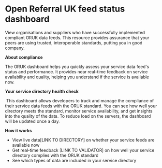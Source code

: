 # Open Referral UK feed status dashboard

View organisations and suppliers who have successfully implemented compliant ORUK data feeds. This resource provides assurance that your peers are using trusted, interoperable standards, putting you in good company.

**About compliance**

The ORUK dashboard helps you quickly assess your service data feed's status and performance. It provides near real-time feedback on service availability and quality, helping you understand if the service is available now.

**Your service directory health check**

 This dashboard allows developers to track and manage the compliance of their service data feeds with the ORUK standard. You can see how well your directory meets the standard, monitor service availability, and get insights into the quality of the data. To reduce load on the servers, the dashboard will be updated once a day. 

**How it works**

* View live data[LINK TO DIRECTORY] on whether your service feeds are available now
* Get real-time feedback [LINK TO VALIDATOR] on how well your service directory complies with the ORUK standard
* See which types of data are included in your service directory
